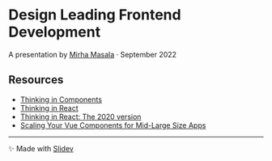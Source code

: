 # Design Leading Frontend Development

A presentation by [Mirha Masala](https://www.mirhamasala.com/about) · September 2022

## Resources

- [Thinking in Components](https://locastic.com/blog/thinking-in-components)
- [Thinking in React](https://reactjs.org/docs/thinking-in-react.html)
- [Thinking in React: The 2020 version](https://dev.to/laserreindeer/thinking-in-react-the-2020-version-4c18)
- [Scaling Your Vue Components for Mid-Large Size Apps](https://harlanzw.com/blog/scale-your-vue-components)


---

✨ Made with [Slidev](https://github.com/slidevjs/slidev)
